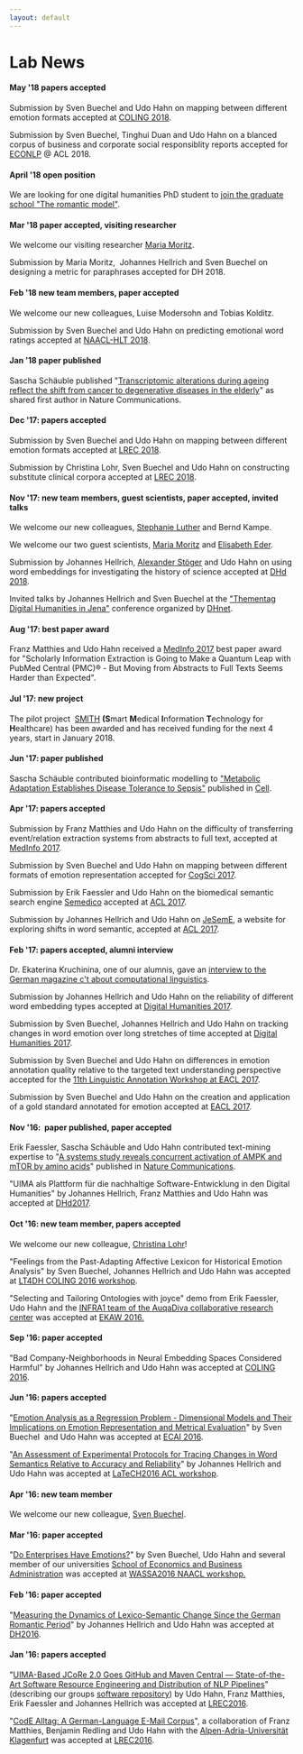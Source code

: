 ```yaml
---
layout: default
---
```

# Lab News

#### May '18 papers accepted
Submission by Sven Buechel and Udo Hahn on mapping between different
emotion formats accepted at [COLING 2018](http://coling2018.org/).

Submission by Sven Buechel, Tinghui Duan and Udo Hahn on a blanced
corpus of business and corporate social responsiblity reports accepted
for [ECONLP](http://julielab.de/econlp2018.html) @ ACL 2018.

#### April '18 open position

We are looking for one digital humanities PhD student to [join the
graduate school "The romantic
model"](http://www.julielab.de/coling_multimedia/de/downloads/Stellenausschreibung_Computerlinguistik_2018_04_15_UH_pdf.pdf).

#### Mar '18 paper accepted, visiting researcher

We welcome our visiting researcher [Maria
Moritz](http://www.etrap.eu/thesis-students/).

Submission by Maria Moritz,  Johannes Hellrich and Sven Buechel on
designing a metric for paraphrases accepted for DH 2018.

#### Feb '18 new team members, paper accepted

We welcome our new colleagues, Luise Modersohn and Tobias Kolditz.

Submission by Sven Buechel and Udo Hahn on predicting emotional word
ratings accepted at [NAACL-HLT 2018](http://naacl2018.org/).

#### Jan '18 paper published

Sascha Schäuble published "[Transcriptomic alterations during ageing
reflect the shift from cancer to degenerative diseases in the
elderly](https://www.nature.com/articles/s41467-017-02395-2)" as shared
first author in Nature Communications.

#### Dec '17: papers accepted

Submission by Sven Buechel and Udo Hahn on mapping between different
emotion formats accepted at [LREC
2018](http://lrec2018.lrec-conf.org/en/).

Submission by Christina Lohr, Sven Buechel and Udo Hahn on constructing
substitute clinical corpora accepted at [LREC
2018](http://lrec2018.lrec-conf.org/en/).

#### Nov '17: new team members, guest scientists, paper accepted, invited talks

We welcome our new colleagues, [Stephanie
Luther](http://www.julielab.de/Staff/Stephanie+Luther.html "Stephanie Luther") and Bernd
Kampe.

We welcome our two guest scientists, [Maria
Moritz](http://www.etrap.eu/thesis-students/) and [Elisabeth
Eder](https://www.aau.at/team/eder-elisabeth/).

Submission by Johannes Hellrich, [Alexander
Stöger](http://www.modellromantik.uni-jena.de/index.php/beteiligte/kollegiatinnen/alexander-stoger/?lang=de)
and Udo Hahn on using word embeddings for investigating the history of
science accepted at [DHd 2018](http://dhd2018.uni-koeln.de/).

Invited talks by Johannes Hellrich and Sven Buechel at the ["Thementag
Digital Humanities in
Jena"](https://www.db-thueringen.de/receive/dbt_mods_00033310)
conference organized by
[DHnet](http://dhnet.uni-jena.de/index.php?id=124).

#### Aug '17: best paper award

Franz Matthies and Udo Hahn received a [MedInfo
2017](http://medinfo2017.medmeeting.org/en) best paper award for
"Scholarly Information Extraction is Going to Make a Quantum Leap with
PubMed Central (PMC)® - But Moving from Abstracts to Full Texts Seems
Harder than Expected".

#### Jul '17: new project

The pilot project  [SMITH](http://www.smith.care/ "SMITH") **(S**mart
**M**edical **I**nformation **T**echnology for **H**ealthcare) has been
awarded and has received funding for the next 4 years, start in January
2018.

#### Jun '17: paper published

Sascha Schäuble contributed bioinformatic modelling to ["Metabolic
Adaptation Establishes Disease Tolerance to
Sepsis"](http://www.cell.com/cell/fulltext/S0092-8674(17)30592-5)
published in [Cell](http://www.cell.com/cell/home).

#### Apr '17: papers accepted

Submission by Franz Matthies and Udo Hahn on the difficulty of
transferring event/relation extraction systems from abstracts to full
text, accepted at [MedInfo 2017](http://medinfo2017.medmeeting.org/en).

Submission by Sven Buechel and Udo Hahn on mapping between different
formats of emotion representation accepted for [CogSci
2017](http://www.cognitivesciencesociety.org/conference/cogsci2017/).

Submission by Erik Faessler and Udo Hahn on the biomedical semantic
search engine [Semedico](http://semedico.org/) accepted at [ACL
2017](http://acl2017.org).

Submission by Johannes Hellrich and Udo Hahn on
[JeSemE](http://jeseme.org/), a website for exploring shifts in word
semantic, accepted at [ACL 2017](http://acl2017.org).

#### Feb '17: papers accepted, alumni interview

Dr. Ekaterina Kruchinina, one of our alumnis, gave an
[interview to the German magazine c't about computational
linguistics](https://www.heise.de/ct/ausgabe/2017-4-Ein-Job-an-der-Schnittstelle-von-Mensch-und-Maschine-3612795.html).

Submission by Johannes Hellrich and Udo Hahn on the reliability of
different word embedding types accepted at [Digital Humanities
2017](https://dh2017.adho.org).

Submission by Sven Buechel, Johannes Hellrich and Udo Hahn on tracking
changes in word emotion over long stretches of time accepted at [Digital
Humanities 2017](https://dh2017.adho.org).

Submission by Sven Buechel and Udo Hahn on differences in emotion
annotation quality relative to the targeted text understanding
perspective accepted for the [11th Linguistic Annotation Workshop at
EACL 2017](https://sigann.github.io/LAW-XI-2017/).

Submission by Sven Buechel and Udo Hahn on the creation and application
of a gold standard annotated for emotion accepted at [EACL
2017](http://eacl2017.org).

#### Nov '16:  paper published, paper accepted

Erik Faessler, Sascha Schäuble and Udo Hahn contributed text-mining
expertise to "[A systems study reveals concurrent activation of AMPK and
mTOR by amino acids](http://www.nature.com/articles/ncomms13254)"
published in [Nature Communications](http://www.nature.com/ncomms/).

"UIMA als Plattform für die nachhaltige Software-Entwicklung in den
Digital Humanities" by Johannes Hellrich, Franz Matthies and Udo Hahn
was accepted at [DHd2017](http://www.dhd2017.ch).

#### Oct '16: new team member, papers accepted

We welcome our new colleague, [Christina
Lohr](http://www.julielab.de/Staff/Christina+Lohr.html "Christina Lohr")!

"Feelings from the Past-Adapting Affective Lexicon for Historical
Emotion Analysis" by Sven Buechel, Johannes Hellrich and Udo Hahn was
accepted at [LT4DH COLING 2016
workshop](https://www.clarin-d.net/en/current-issues/lt4dh).

"Selecting and Tailoring Ontologies with joyce" demo from Erik Faessler,
Udo Hahn and the [INFRA1 team of the AuqaDiva collaborative research
center](http://www.aquadiva.uni-jena.de/Projects/INFRA1.html) was
accepted at [EKAW 2016.](http://ekaw2016.cs.unibo.it)

#### Sep '16: paper accepted

"Bad Company-Neighborhoods in Neural Embedding Spaces Considered
Harmful" by Johannes Hellrich and Udo Hahn was accepted at [COLING
2016](http://coling2016.anlp.jp/).

#### Jun '16: papers accepted

"[Emotion Analysis as a Regression Problem - Dimensional Models and
Their Implications on Emotion Representation and Metrical
Evaluation](http://ebooks.iospress.nl/volumearticle/44864)" by Sven
Buechel  and Udo Hahn was accepted at [ECAI
2016](http://www.ecai2016.org/).

"[An Assessment of Experimental Protocols for Tracing Changes in Word
Semantics Relative to Accuracy and
Reliability](http://aclweb.org/anthology/W/W16/W16-2114.pdf)" by
Johannes Hellrich and Udo Hahn was accepted at [LaTeCH2016 ACL
workshop](https://sighum.wordpress.com/events/latech-2016/).

#### Apr '16: new team member

We welcome our new colleague, [Sven
Buechel](http://www.julielab.de/Staff/Sven+Buechel.html "Sven Buechel").

#### Mar '16: paper accepted

"[Do Enterprises Have
Emotions?](http://anthology.aclweb.org/W/W16/W16-0423.pdf)" by Sven
Buechel, Udo Hahn and several member of our universities [School of
Economics and Business Administration](http://www.orga.uni-jena.de/) was
accepted at [WASSA2016 NAACL workshop.](http://optima.jrc.it/wassa2016/)

#### Feb '16: paper accepted

"[Measuring the Dynamics of Lexico-Semantic Change Since the German
Romantic Period](http://dh2016.adho.org/abstracts/144)" by Johannes
Hellrich and Udo Hahn was accepted at
[DH2016](http://dh2016.adho.org/).

#### Jan '16: papers accepted

"[UIMA-Based JCoRe 2.0 Goes GitHub and Maven Central ― State-of-the-Art
Software Resource Engineering and Distribution of NLP
Pipelines](http://www.lrec-conf.org/proceedings/lrec2016/pdf/774_Paper.pdf)"
(describing our groups [software repository](http://julielab.github.io))
by Udo Hahn, Franz Matthies, Erik Faessler and Johannes Hellrich was
accepted at [LREC2016](http://lrec2016.lrec-conf.org/en/).

"[CodE Alltag: A German-Language E-Mail
Corpus](http://www.lrec-conf.org/proceedings/lrec2016/pdf/1120_Paper.pdf)",
a collaboration of Franz Matthies, Benjamin Redling and Udo Hahn with
the [Alpen-Adria-Universität
Klagenfurt](http://www.uni-klu.ac.at/germ/inhalt/1.htm) was accepted at
[LREC2016](http://lrec2016.lrec-conf.org/en/).
